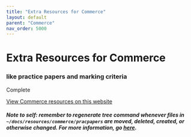 ```yaml
---
title: "Extra Resources for Commerce"
layout: default
parent: "Commerce"
nav_order: 5000
---
```


# Extra Resources for Commerce

### like practice papers and marking criteria

<label class="label label-green">Complete</label>

<a class="btn" href="../resources/commerce/index.html">View Commerce resources on this website</a>

##### Note to self: remember to regenerate tree command whenever files in `~/docs/resources/commerce/pracpapers` are moved, deleted, created, or otherwise changed. For more information, go [here](tree.html).

